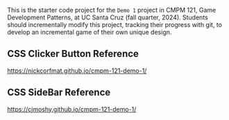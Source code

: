 This is the starter code project for the `Demo 1` project in CMPM 121, Game Development Patterns, at UC Santa Cruz (fall quarter, 2024). Students should incrementally modify this project, tracking their progress with git, to develop an incremental game of their own unique design.

## CSS Clicker Button Reference

https://nickcorfmat.github.io/cmpm-121-demo-1/

## CSS SideBar Reference

https://cjmoshy.github.io/cmpm-121-demo-1/
